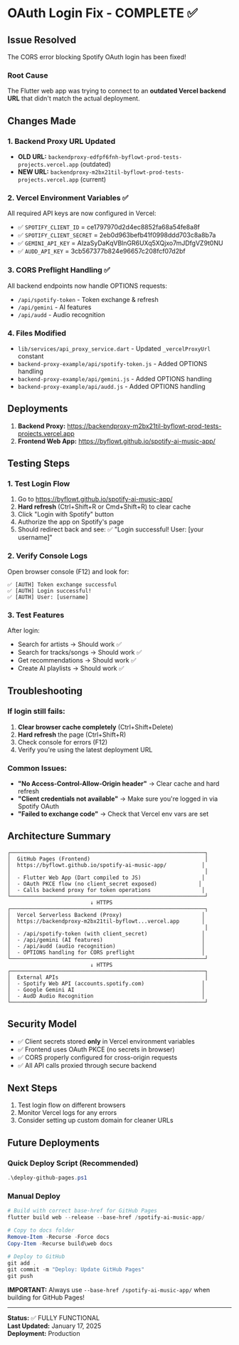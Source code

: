 # OAuth Login Fix - COMPLETE ✅

## Issue Resolved
The CORS error blocking Spotify OAuth login has been fixed!

### Root Cause
The Flutter web app was trying to connect to an **outdated Vercel backend URL** that didn't match the actual deployment.

## Changes Made

### 1. Backend Proxy URL Updated
- **OLD URL:** `backendproxy-edfpf6fnh-byflowt-prod-tests-projects.vercel.app` (outdated)
- **NEW URL:** `backendproxy-m2bx21til-byflowt-prod-tests-projects.vercel.app` (current)

### 2. Vercel Environment Variables ✅
All required API keys are now configured in Vercel:
- ✅ `SPOTIFY_CLIENT_ID` = ce1797970d2d4ec8852fa68a54fe8a8f
- ✅ `SPOTIFY_CLIENT_SECRET` = 2eb0d963befb41f0998ddd703c8a8b7a
- ✅ `GEMINI_API_KEY` = AIzaSyDaKqVBlnGR6UXq5XQjxo7mJDfgVZ9t0NU
- ✅ `AUDD_API_KEY` = 3cb567377b824e96657c208fcf07d2bf

### 3. CORS Preflight Handling ✅
All backend endpoints now handle OPTIONS requests:
- `/api/spotify-token` - Token exchange & refresh
- `/api/gemini` - AI features
- `/api/audd` - Audio recognition

### 4. Files Modified
- `lib/services/api_proxy_service.dart` - Updated `_vercelProxyUrl` constant
- `backend-proxy-example/api/spotify-token.js` - Added OPTIONS handling
- `backend-proxy-example/api/gemini.js` - Added OPTIONS handling
- `backend-proxy-example/api/audd.js` - Added OPTIONS handling

## Deployments
1. **Backend Proxy:** https://backendproxy-m2bx21til-byflowt-prod-tests-projects.vercel.app
2. **Frontend Web App:** https://byflowt.github.io/spotify-ai-music-app/

## Testing Steps

### 1. Test Login Flow
1. Go to https://byflowt.github.io/spotify-ai-music-app/
2. **Hard refresh** (Ctrl+Shift+R or Cmd+Shift+R) to clear cache
3. Click "Login with Spotify" button
4. Authorize the app on Spotify's page
5. Should redirect back and see: ✅ "Login successful! User: [your username]"

### 2. Verify Console Logs
Open browser console (F12) and look for:
```
✅ [AUTH] Token exchange successful
✅ [AUTH] Login successful!
✅ [AUTH] User: [username]
```

### 3. Test Features
After login:
- Search for artists → Should work ✅
- Search for tracks/songs → Should work ✅
- Get recommendations → Should work ✅
- Create AI playlists → Should work ✅

## Troubleshooting

### If login still fails:
1. **Clear browser cache completely** (Ctrl+Shift+Delete)
2. **Hard refresh** the page (Ctrl+Shift+R)
3. Check console for errors (F12)
4. Verify you're using the latest deployment URL

### Common Issues:
- **"No Access-Control-Allow-Origin header"** → Clear cache and hard refresh
- **"Client credentials not available"** → Make sure you're logged in via Spotify OAuth
- **"Failed to exchange code"** → Check that Vercel env vars are set

## Architecture Summary

```
┌─────────────────────────────────────────────────────────────┐
│  GitHub Pages (Frontend)                                    │
│  https://byflowt.github.io/spotify-ai-music-app/           │
│                                                             │
│  - Flutter Web App (Dart compiled to JS)                   │
│  - OAuth PKCE flow (no client_secret exposed)             │
│  - Calls backend proxy for token operations                │
└─────────────────────────────────────────────────────────────┘
                          ↓ HTTPS
┌─────────────────────────────────────────────────────────────┐
│  Vercel Serverless Backend (Proxy)                         │
│  https://backendproxy-m2bx21til-byflowt...vercel.app       │
│                                                             │
│  - /api/spotify-token (with client_secret)                 │
│  - /api/gemini (AI features)                               │
│  - /api/audd (audio recognition)                           │
│  - OPTIONS handling for CORS preflight                     │
└─────────────────────────────────────────────────────────────┘
                          ↓ HTTPS
┌─────────────────────────────────────────────────────────────┐
│  External APIs                                              │
│  - Spotify Web API (accounts.spotify.com)                  │
│  - Google Gemini AI                                        │
│  - AudD Audio Recognition                                  │
└─────────────────────────────────────────────────────────────┘
```

## Security Model
- ✅ Client secrets stored **only** in Vercel environment variables
- ✅ Frontend uses OAuth PKCE (no secrets in browser)
- ✅ CORS properly configured for cross-origin requests
- ✅ All API calls proxied through secure backend

## Next Steps
1. Test login flow on different browsers
2. Monitor Vercel logs for any errors
3. Consider setting up custom domain for cleaner URLs

## Future Deployments

### Quick Deploy Script (Recommended)
```powershell
.\deploy-github-pages.ps1
```

### Manual Deploy
```powershell
# Build with correct base-href for GitHub Pages
flutter build web --release --base-href /spotify-ai-music-app/

# Copy to docs folder
Remove-Item -Recurse -Force docs
Copy-Item -Recurse build\web docs

# Deploy to GitHub
git add .
git commit -m "Deploy: Update GitHub Pages"
git push
```

**IMPORTANT:** Always use `--base-href /spotify-ai-music-app/` when building for GitHub Pages!

---

**Status:** ✅ FULLY FUNCTIONAL  
**Last Updated:** January 17, 2025  
**Deployment:** Production
